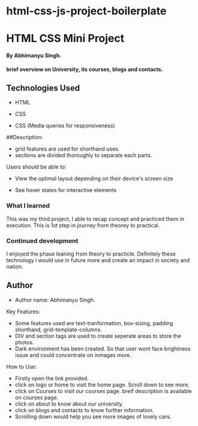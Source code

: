 # html-css-js-project-boilerplate
# HTML CSS Mini Project

#### By Abhimanyu Singh.

#### brief overview on University, its courses, blogs and contacts.

## Technologies Used
    

* HTML

* CSS

* CSS (Media queries for responsiveness)


##Description:
- grid features are used for shorthand uses.
- sections are divided thoroughly to separate each parts. 

Users should be able to:

 
- View the optimal layout depending on their device's screen size

- See hover states for interactive elements


### What I learned


This was my third project, I able to recap concept and practiced them in execution. This is 1st step in journey from theorey to practical. 


### Continued development


I enjoyed the phase leaning from theory to practicle. Definitely these technology i would use in future more and create an impact in society and nation.




## Author

- Author name: 
Abhimanyu Singh.


Key Features:
- Some features used are text-tranformation, box-sizing, padding shorthand, grid-template-columns.
- DIV and section tags are used to create seperate areas to store the photos.
- Dark environment has been created. So that user wont face brightness issue and could concentrate on inmages more.



How to Use:
- Firstly open the link provided.
- click on logo or home to visit the home page. Scroll down to see more.
- click on Courses to visit our courses page. breif description is available on courses page.
- click on about to know about our university.
- click on blogs and contacts to know further information.
- Scrolling down would help you see more images of lovely cars. 
